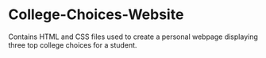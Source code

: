# College-Choices-Website

Contains HTML and CSS files used to create a personal webpage displaying three top college choices for a student.
